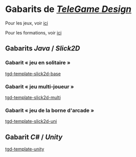 # Gabarits de [*TeleGame Design*](https://telegd.github.io/)

Pour les jeux, voir [ici](https://github.com/TeleGD/games)

Pour les formations, voir [ici](https://github.com/TeleGD/formations)

## Gabarits *Java* / *Slick2D*

### Gabarit «&nbsp;jeu en solitaire&nbsp;»

[tgd-template-slick2d-base][tgd-template-slick2d-base]

### Gabarit «&nbsp;jeu multi-joueur&nbsp;»

[tgd-template-slick2d-multi][tgd-template-slick2d-multi]

### Gabarit «&nbsp;jeu de la borne d'arcade&nbsp;»

[tgd-template-slick2d-uni][tgd-template-slick2d-uni]

## Gabarit *C#* / *Unity*

[tgd-template-unity][tgd-template-unity]


[tgd-template-slick2d-base]: https://github.com/TeleGD/tgd-template-slick2d-base
[tgd-template-slick2d-multi]: https://github.com/TeleGD/tgd-template-slick2d-multi
[tgd-template-slick2d-uni]: https://github.com/TeleGD/tgd-template-slick2d-uni
[tgd-template-unity]: https://github.com/TeleGD/tgd-template-unity
